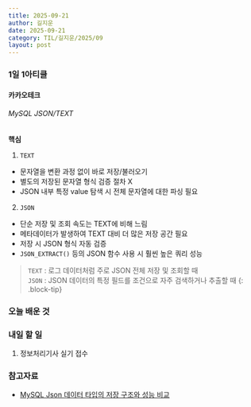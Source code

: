 ```yaml
---
title: 2025-09-21
author: 길지운
date: 2025-09-21
category: TIL/길지운/2025/09
layout: post
---
```


### 1일 1아티클
#### 카카오테크
###### MySQL JSON/TEXT
**핵심**
1. `TEXT`
  - 문자열을 변환 과정 없이 바로 저장/불러오기
  - 별도의 저장된 문자열 형식 검증 절차 X
  - JSON 내부 특정 value 탐색 시 전체 문자열에 대한 파싱 필요
2. `JSON`
  - 단순 저장 및 조회 속도는 TEXT에 비해 느림
  - 메타데이터가 발생하여 TEXT 대비 더 많은 저장 공간 필요
  - 저장 시 JSON 형식 자동 검증
  - `JSON_EXTRACT()` 등의 JSON 함수 사용 시 훨씬 높은 쿼리 성능
  
> `TEXT` : 로그 데이터처럼 주로 JSON 전체 저장 및 조회할 때  
> `JSON` : JSON 데이터의 특정 필드를 조건으로 자주 검색하거나 추출할 때
{: .block-tip}
  
### 오늘 배운 것
  
### 내일 할 일
1. 정보처리기사 실기 접수
  
### 참고자료
- [MySQL Json 데이터 타입의 저장 구조와 성능 비교](https://tech.kakao.com/posts/774)